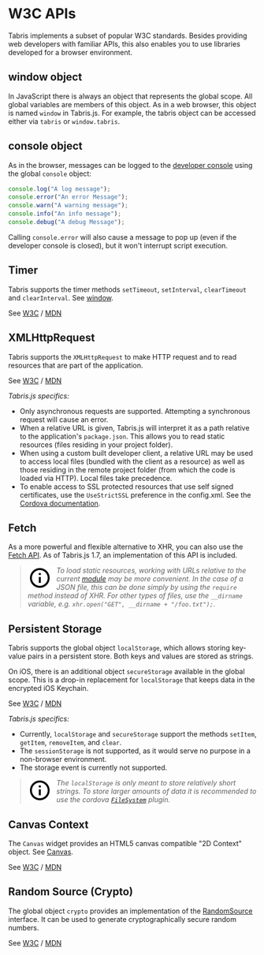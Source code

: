 ---
---
# W3C APIs

Tabris implements a subset of popular W3C standards. Besides providing web developers with familiar APIs, this also enables you to use libraries developed for a browser environment.

## window object

In JavaScript there is always an object that represents the global scope. All global variables are members of this object. As in a web browser, this object is named `window` in Tabris.js. For example, the tabris object can be accessed either via `tabris` or `window.tabris`.

## console object

As in the browser, messages can be logged to the [developer console](getting-started#the-developer-console) using the global `console` object:

```js
console.log("A log message");
console.error("An error Message");
console.warn("A warning message");
console.info("An info message");
console.debug("A debug Message");
```

Calling `console.error` will also cause a message to pop up (even if the developer console is closed), but it won't interrupt script execution.

## Timer

Tabris supports the timer methods `setTimeout`, `setInterval`, `clearTimeout` and `clearInterval`. See [window](api/window.md).

See [W3C](http://www.w3.org/TR/2011/WD-html5-20110525/timers.html#timers) / [MDN](https://developer.mozilla.org/en-US/Add-ons/Code_snippets/Timers)

## XMLHttpRequest

Tabris supports the `XMLHttpRequest` to make HTTP request and to read resources that are part of the application.

See [W3C](http://www.w3.org/TR/XMLHttpRequest/) / [MDN](https://developer.mozilla.org/en-US/docs/Web/API/XMLHttpRequest)

*Tabris.js specifics:*

* Only asynchronous requests are supported. Attempting a synchronous request will cause an error.
* When a relative URL is given, Tabris.js will interpret it as a path relative to the application's `package.json`. This allows you to read static resources (files residing in your project folder).
* When using a custom built developer client, a relative URL may be used to access local files (bundled with the client as a resource) as well as those residing in the remote project folder (from which the code is loaded via HTTP). Local files take precedence.
* To enable access to SSL protected resources that use self signed certificates, use the `UseStrictSSL` preference in the config.xml. See the [Cordova documentation](cordova.md#preferences).

## Fetch

As a more powerful and flexible alternative to XHR, you can also use the [Fetch API](https://developer.mozilla.org/en-US/docs/Web/API/Fetch_API).
As of Tabris.js 1.7, an implementation of this API is included.

> <img align="left" src="img/note.png"> <i>To load static resources, working with URLs relative to the current [module](modules.md) may be more convenient. In the case of a JSON file, this can be done simply by using the `require` method instead of XHR. For other types of files, use the `__dirname` variable, e.g. `xhr.open("GET", __dirname + "/foo.txt");`.</i>

## Persistent Storage

Tabris supports the global object `localStorage`, which allows storing key-value pairs in a persistent store. Both keys and values are stored as strings.

On iOS, there is an additional object `secureStorage` available in the global scope. This is a drop-in replacement for `localStorage` that keeps data in the encrypted iOS Keychain.

See [W3C](http://dev.w3.org/html5/webstorage/) / [MDN](https://developer.mozilla.org/en-US/docs/Web/Guide/API/DOM/Storage)

*Tabris.js specifics:*

* Currently, `localStorage` and `secureStorage` support the methods `setItem`, `getItem`, `removeItem`, and `clear`.
* The `sessionStorage` is not supported, as it would serve no purpose in a non-browser environment.
* The storage event is currently not supported.

> <img align="left" src="img/note.png"> <i>The `localStorage` is only meant to store relatively short strings. To store larger amounts of data it is recommended to use the cordova [`FileSystem`](http://plugins.cordova.io/#/package/org.apache.cordova.file) plugin.</i>

## Canvas Context

The `Canvas` widget provides an HTML5 canvas compatible "2D Context" object. See [Canvas](api/Canvas.md).

See [W3C](http://www.w3.org/TR/2dcontext/) / [MDN](https://developer.mozilla.org/en/docs/Web/API/CanvasRenderingContext2D)

## Random Source (Crypto)

The global object `crypto` provides an implementation of the [RandomSource](https://developer.mozilla.org/en/docs/Web/API/RandomSource) interface. It can be used to generate cryptographically secure random numbers.

See [W3C](https://dvcs.w3.org/hg/webcrypto-api/raw-file/tip/spec/Overview.html#crypto-interface) / [MDN](https://developer.mozilla.org/en/docs/Web/API/RandomSource/getRandomValues)
